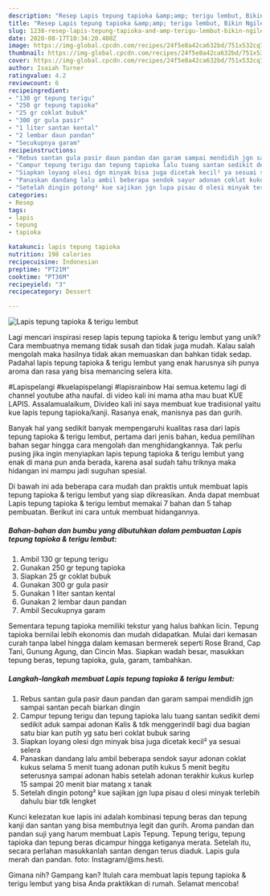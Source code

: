 ```yaml
---
description: "Resep Lapis tepung tapioka &amp;amp; terigu lembut, Bikin Ngiler"
title: "Resep Lapis tepung tapioka &amp;amp; terigu lembut, Bikin Ngiler"
slug: 1238-resep-lapis-tepung-tapioka-and-amp-terigu-lembut-bikin-ngiler
date: 2020-08-17T10:34:20.400Z
image: https://img-global.cpcdn.com/recipes/24f5e8a42ca632bd/751x532cq70/lapis-tepung-tapioka-terigu-lembut-foto-resep-utama.jpg
thumbnail: https://img-global.cpcdn.com/recipes/24f5e8a42ca632bd/751x532cq70/lapis-tepung-tapioka-terigu-lembut-foto-resep-utama.jpg
cover: https://img-global.cpcdn.com/recipes/24f5e8a42ca632bd/751x532cq70/lapis-tepung-tapioka-terigu-lembut-foto-resep-utama.jpg
author: Isaiah Turner
ratingvalue: 4.2
reviewcount: 6
recipeingredient:
- "130 gr tepung terigu"
- "250 gr tepung tapioka"
- "25 gr coklat bubuk"
- "300 gr gula pasir"
- "1 liter santan kental"
- "2 lembar daun pandan"
- "Secukupnya garam"
recipeinstructions:
- "Rebus santan gula pasir daun pandan dan garam sampai mendidih jgn sampai santan pecah biarkan dingin"
- "Campur tepung terigu dan tepung tapioka lalu tuang santan sedikit demi sedikit aduk sampai adonan Kalis &amp; tdk menggerindil bagi dua bagian satu biar kan putih yg satu beri coklat bubuk saring"
- "Siapkan loyang olesi dgn minyak bisa juga dicetak kecil² ya sesuai selera"
- "Panaskan dandang lalu ambil beberapa sendok sayur adonan coklat kukus selama 5 menit tuang adonan putih kukus 5 menit begitu seterusnya sampai adonan habis setelah adonan terakhir kukus kurlep 15 sampai 20 menit biar matang x tanak"
- "Setelah dingin potong² kue sajikan jgn lupa pisau d olesi minyak terlebih dahulu biar tdk lengket"
categories:
- Resep
tags:
- lapis
- tepung
- tapioka

katakunci: lapis tepung tapioka 
nutrition: 198 calories
recipecuisine: Indonesian
preptime: "PT21M"
cooktime: "PT36M"
recipeyield: "3"
recipecategory: Dessert

---
```



![Lapis tepung tapioka &amp; terigu lembut](https://img-global.cpcdn.com/recipes/24f5e8a42ca632bd/751x532cq70/lapis-tepung-tapioka-terigu-lembut-foto-resep-utama.jpg)

Lagi mencari inspirasi resep lapis tepung tapioka &amp; terigu lembut yang unik? Cara membuatnya memang tidak susah dan tidak juga mudah. Kalau salah mengolah maka hasilnya tidak akan memuaskan dan bahkan tidak sedap. Padahal lapis tepung tapioka &amp; terigu lembut yang enak harusnya sih punya aroma dan rasa yang bisa memancing selera kita.

#Lapispelangi #kuelapispelangi #lapisrainbow Hai semua.ketemu lagi di channel youtube atha naufal. di video kali ini mama atha mau buat KUE LAPIS. Assalamualaikum, Divideo kali ini saya membuat kue tradisional yaitu kue lapis tepung tapioka/kanji. Rasanya enak, manisnya pas dan gurih.

Banyak hal yang sedikit banyak mempengaruhi kualitas rasa dari lapis tepung tapioka &amp; terigu lembut, pertama dari jenis bahan, kedua pemilihan bahan segar hingga cara mengolah dan menghidangkannya. Tak perlu pusing jika ingin menyiapkan lapis tepung tapioka &amp; terigu lembut yang enak di mana pun anda berada, karena asal sudah tahu triknya maka hidangan ini mampu jadi suguhan spesial.


Di bawah ini ada beberapa cara mudah dan praktis untuk membuat lapis tepung tapioka &amp; terigu lembut yang siap dikreasikan. Anda dapat membuat Lapis tepung tapioka &amp; terigu lembut memakai 7 bahan dan 5 tahap pembuatan. Berikut ini cara untuk membuat hidangannya.

<!--inarticleads1-->

##### Bahan-bahan dan bumbu yang dibutuhkan dalam pembuatan Lapis tepung tapioka &amp; terigu lembut:

1. Ambil 130 gr tepung terigu
1. Gunakan 250 gr tepung tapioka
1. Siapkan 25 gr coklat bubuk
1. Gunakan 300 gr gula pasir
1. Gunakan 1 liter santan kental
1. Gunakan 2 lembar daun pandan
1. Ambil Secukupnya garam


Sementara tepung tapioka memiliki tekstur yang halus bahkan licin. Tepung tapioka bernilai lebih ekonomis dan mudah didapatkan. Mulai dari kemasan curah tanpa label hingga dalam kemasan bermerek seperti Rose Brand, Cap Tani, Gunung Agung, dan Cincin Mas. Siapkan wadah besar, masukkan tepung beras, tepung tapioka, gula, garam, tambahkan. 

<!--inarticleads2-->

##### Langkah-langkah membuat Lapis tepung tapioka &amp; terigu lembut:

1. Rebus santan gula pasir daun pandan dan garam sampai mendidih jgn sampai santan pecah biarkan dingin
1. Campur tepung terigu dan tepung tapioka lalu tuang santan sedikit demi sedikit aduk sampai adonan Kalis &amp; tdk menggerindil bagi dua bagian satu biar kan putih yg satu beri coklat bubuk saring
1. Siapkan loyang olesi dgn minyak bisa juga dicetak kecil² ya sesuai selera
1. Panaskan dandang lalu ambil beberapa sendok sayur adonan coklat kukus selama 5 menit tuang adonan putih kukus 5 menit begitu seterusnya sampai adonan habis setelah adonan terakhir kukus kurlep 15 sampai 20 menit biar matang x tanak
1. Setelah dingin potong² kue sajikan jgn lupa pisau d olesi minyak terlebih dahulu biar tdk lengket


Kunci kelezatan kue lapis ini adalah kombinasi tepung beras dan tepung kanji dan santan yang bisa membutnya legit dan gurih. Aroma pandan dan pandan suji yang harum membuat Lapis Tepung. Tepung terigu, tepung tapioka dan tepung beras dicampur hingga ketiganya merata. Setelah itu, secara perlahan masukkanlah santan dengan terus diaduk. Lapis gula merah dan pandan. foto: Instagram/@ms.hesti. 

Gimana nih? Gampang kan? Itulah cara membuat lapis tepung tapioka &amp; terigu lembut yang bisa Anda praktikkan di rumah. Selamat mencoba!
